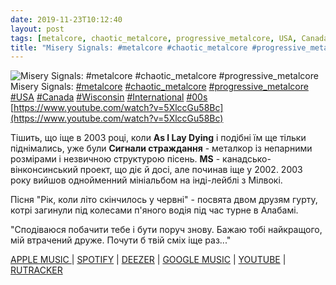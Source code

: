 ```yaml
---
date: 2019-11-23T10:12:40
layout: post
tags: [metalcore, chaotic_metalcore, progressive_metalcore, USA, Canada, Wisconsin, International, 00s]
title: "Misery Signals: #metalcore #chaotic_metalcore #progressive_metalcore"
---
```

![Misery Signals: #metalcore #chaotic_metalcore #progressive_metalcore](https://i.ytimg.com/vi/5XlccGu58Bc/hqdefault.jpg)
Misery Signals: [#metalcore](/tags/#metalcore) [#chaotic_metalcore](/tags/#chaotic_metalcore) [#progressive_metalcore](/tags/#progressive_metalcore) [#USA](/tags/#USA) [#Canada](/tags/#Canada) [#Wisconsin](/tags/#Wisconsin) [#International](/tags/#International) [#00s](/tags/#00s) [https://www.youtube.com/watch?v=5XlccGu58Bc](https://www.youtube.com/watch?v=5XlccGu58Bc)

Тішить, що іще в 2003 році, коли **As I Lay Dying** і подібні їм ще тільки піднімались, уже були **Сигнали страждання** - металкор із непарними розмірами і незвичною структурою пісень. **MS** - канадсько-вінконсинський проект, що діє й досі, але починав іще у 2002. 2003 року вийшов однойменний мініальбом на інді-лейблі з Мілвокі.

Пісня &quot;Рік, коли літо скінчилось у червні&quot; - посвята двом друзям гурту, котрі загинули під колесами п&#39;яного водія під час турне в Алабамі.

&quot;Сподіваюся побачити тебе і бути поруч знову.
Бажаю тобі найкращого, мій втрачений друже.
Почути б твій сміх іще раз...&quot;

[APPLE MUSIC ](https://music.apple.com/jp/album/of-malice-and-the-magnum-heart/213541602) \| [SPOTIFY](https://open.spotify.com/album/4eg2gCazX21j83fWZZylaJ) \| [DEEZER](https://www.deezer.com/album/86880?utm_source=deezer&amp;utm_content=album-86880&amp;utm_term=1601611822_1574496634&amp;utm_medium=web) \| [GOOGLE MUSIC](https://play.google.com/music/m/Broekdi2gdujh4olioavyzjjdwm?t=Of_Malice_And_The_Magnum_Heart_-_Misery_Signals) \| [YOUTUBE](https://www.youtube.com/playlist?list=PL819339BB6BDDB9ED) \| [RUTRACKER](https://rutracker.org/forum/viewtopic.php?t=1869430)